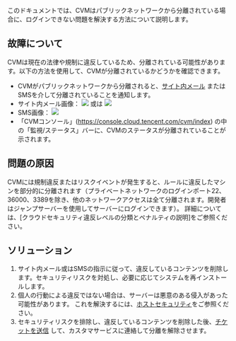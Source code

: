 このドキュメントでは、CVMはパブリックネットワークから分離されている場合に、ログインできない問題を解決する方法について説明します。

## 故障について
CVMは現在の法律や規制に違反しているため、分離されている可能性があります。以下の方法を使用して、CVMが分離されているかどうかを確認できます。
- CVMがパブリックネットワークから分離されると、[サイト内メール](https://console.cloud.tencent.com/message) またはSMSを介して分離されていることを通知します。
 - サイト内メール画像：
![](//mc.qcloudimg.com/static/img/3c8ecd4ac301180e3632a25343be0697/image.png)
或は
![](//mc.qcloudimg.com/static/img/cd3fbf748d3ff61adf3d2198853d18de/image.png)
 - SMS画像：
![](//mc.qcloudimg.com/static/img/afaff154fa12695844055422f4f103e6/image.png)
- 「CVMコンソール」(https://console.cloud.tencent.com/cvm/index) の中の「監視/ステータス」バーに、CVMのステータスが分離されていることが示されます。


## 問題の原因
CVMには規制違反またはリスクイベントが発生すると、ルールに違反したマシンを部分的に分離されます（プライベートネットワークのログインポート22、36000、3389を除き、他のネットワークアクセスは全て分離されます。開発者はジャンプサーバーを使用してサーバーにログインできます）。
詳細については、[クラウドセキュリティ違反レベルの分類とペナルティの説明]をご参照ください。

## ソリューション

 1. サイト内メール或はSMSの指示に従って、違反しているコンテンツを削除します。セキュリティリスクを対処し、必要に応じてシステムを再インストールします。
 2. 個人の行動による違反ではない場合は、サーバーは悪意のある侵入があった可能性があります。 これを解決するには、[ホストセキュリティ](https://intl.cloud.tencent.com/document/product/296)をご参照ください。
 3.  セキュリティリスクを排除し、違反しているコンテンツを削除した後、[チケットを送信](https://console.cloud.tencent.com/workorder/category/create?level1_id=6&level2_id=7&level1_name=%E8%AE%A1%E7%AE%97%E4%B8%8E%E7%BD%91%E7%BB%9C&level2_name=%E4%BA%91%E6%9C%8D%E5%8A%A1%E5%99%A8%20CVM) して、カスタマサービスに連絡して分離を解除させます。

